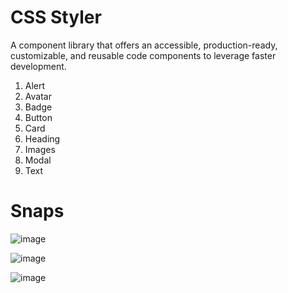 # CSS Styler

A component library that offers an accessible, production-ready, customizable, and reusable code components to leverage faster development.

1. Alert
2. Avatar
3. Badge
4. Button
5. Card
6. Heading
7. Images
8. Modal
9. Text

# Snaps

![image](https://github.com/Shreyannsh/Compnent-Library/assets/111145568/63e46181-cdbe-413a-9d25-e486600b18f0)


![image](https://github.com/Shreyannsh/Compnent-Library/assets/111145568/fd99004c-bbe0-4332-bbf3-3edc074ec9a6)


![image](https://github.com/Shreyannsh/Compnent-Library/assets/111145568/f2d23d22-95f3-4a2b-9244-abce18342288)
